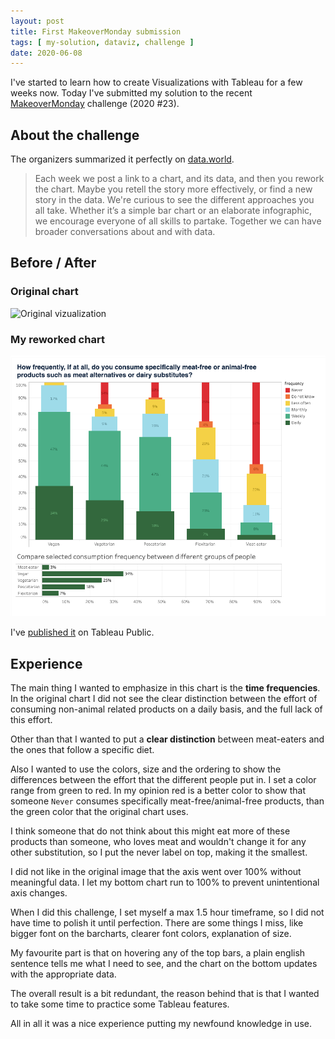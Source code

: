 ```yaml
---
layout: post
title: First MakeoverMonday submission
tags: [ my-solution, dataviz, challenge ]
date: 2020-06-08
---
```


I've started to learn how to create Visualizations with Tableau for a few weeks now. Today I've submitted my solution to the recent [MakeoverMonday](https://www.makeovermonday.co.uk/data/) challenge (2020 #23).
<!--more-->
## About the challenge

The organizers summarized it perfectly on [data.world](https://data.world/makeovermonday).

>Each week we post a link to a chart, and its data, and then you rework the chart. Maybe you retell the story more effectively, or find a new story in the data. We're curious to see the different approaches you all take. Whether it’s a simple bar chart or an elaborate infographic, we encourage everyone of all skills to partake. Together we can have broader conversations about and with data.

## Before / After

### Original chart

![Original vizualization](https://learningtableaublog.files.wordpress.com/2020/06/screenshot-2020-06-06-at-09.41.30.png)

### My reworked chart

![Png version of my vizualization](/images/2020-06-08-first-makeovermonday.png)

I've [published it](https://public.tableau.com/profile/budavariam#!/vizhome/MMW23_v3/ResultTooltip) on Tableau Public.

## Experience

The main thing I wanted to emphasize in this chart is the **time frequencies**. In the original chart I did not see the clear distinction between the effort of consuming non-animal related products on a daily basis, and the full lack of this effort.

Other than that I wanted to put a **clear distinction** between meat-eaters and the ones that follow a specific diet.

Also I wanted to use the colors, size and the ordering to show the differences between the effort that the different people put in.
I set a color range from green to red. In my opinion red is a better color to show that someone `Never` consumes specifically meat-free/animal-free products, than the green color that the original chart uses.

I think someone that do not think about this might eat more of these products than someone, who loves meat and wouldn't change it for any other substitution, so I put the never label on top, making it the smallest.

I did not like in the original image that the axis went over 100% without meaningful data.
I let my bottom chart run to 100% to prevent unintentional axis changes.

When I did this challenge, I set myself a max 1.5 hour timeframe, so I did not have time to polish it until perfection.
There are some things I miss, like bigger font on the barcharts, clearer font colors, explanation of size.

My favourite part is that on hovering any of the top bars, a plain english sentence tells me what I need to see,
and the chart on the bottom updates with the appropriate data.

The overall result is a bit redundant, the reason behind that is that I wanted to take some time to practice some Tableau features.

All in all it was a nice experience putting my newfound knowledge in use.
